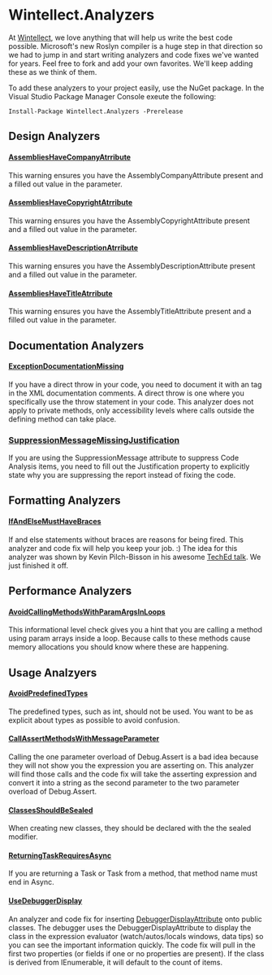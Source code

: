 # Wintellect.Analyzers #

At [Wintellect](http://www.wintellect.com), we love anything that will help us write the best code possible. Microsoft's new Roslyn compiler is a huge step in that direction so we had to jump in and start writing analyzers and code fixes we've wanted for years. Feel free to fork and add your own favorites. We'll keep adding these as we think of them.

To add these analyzers to your project easily, use the NuGet package. In the Visual Studio Package Manager Console exeute the following:

    Install-Package Wintellect.Analyzers -Prerelease

## Design Analyzers ##
#### [AssembliesHaveCompanyAtrribute](http://code.wintellect.com/Wintellect.Analyzers/WebPages/Wintellect006-AssembliesHaveCompanyAttribute.html) ####
This warning ensures you have the AssemblyCompanyAttribute present and a filled out value in the parameter.

#### [AssembliesHaveCopyrightAtrribute](http://code.wintellect.com/Wintellect.Analyzers/WebPages/Wintellect007-AssembliesHaveCopyrightAttribute.html) ####
This warning ensures you have the AssemblyCopyrightAttribute present and a filled out value in the parameter.

#### [AssembliesHaveDescriptionAtrribute](http://code.wintellect.com/Wintellect.Analyzers/WebPages/Wintellect008-AssembliesHaveDescriptionAttribute.html) ####
This warning ensures you have the AssemblyDescriptionAttribute present and a filled out value in the parameter.

#### [AssembliesHaveTitleAtrribute](http://code.wintellect.com/Wintellect.Analyzers/WebPages/Wintellect009-AssembliesHaveTitleAttribute.html) ####
This warning ensures you have the AssemblyTitleAttribute present and a filled out value in the parameter.

## Documentation Analyzers ##
#### [ExceptionDocumentationMissing](http://code.wintellect.com/Wintellect.Analyzers/WebPages/Wintellect010-ExceptionDocumentationMissing.html) ####
If you have a direct throw in your code, you need to document it with an <exception> tag in the XML documentation comments. A direct throw is one where you specifically use the throw statement in your code. This analyzer does not apply to private methods, only accessibility levels where calls outside the defining method can take place.

### [SuppressionMessageMissingJustification](http://code.wintellect.com/Wintellect.Analyzers/WebPages/Wintellect011-SuppressMessageMissingJustification.html) ###
If you are using the SuppressionMessage attribute to suppress Code Analysis items, you need to fill out the
Justification property to explicitly state why you are suppressing the report instead of fixing the code.

## Formatting Analyzers ##

#### [IfAndElseMustHaveBraces](http://code.wintellect.com/Wintellect.Analyzers/WebPages/Wintellect003-IfAndElseMustHaveBraces.html) ####
If and else statements without braces are reasons for being fired. This analyzer and code fix will help you keep your job. :) The idea for this analyzer was shown by Kevin Pilch-Bisson in his awesome [TechEd talk](http://channel9.msdn.com/Events/TechEd/Europe/2014/DEV-B345). We just finished it off.

## Performance Analyzers ##

#### [AvoidCallingMethodsWithParamArgsInLoops](http://code.wintellect.com/Wintellect.Analyzers/WebPages/Wintellect005-AvoidCallingMethodsWithParamArgInLoops.html) ####
This informational level check gives you a hint that you are calling a method using param arrays inside a loop. Because calls to these methods cause memory allocations you should know where these are happening.

## Usage Analzyers ##

#### [AvoidPredefinedTypes](http://code.wintellect.com/Wintellect.Analyzers/WebPages/Wintellect004-AvoidPredefinedTypes.html) ####
The predefined types, such as int, should not be used. You want to be as explicit about types as possible to avoid confusion. 

#### [CallAssertMethodsWithMessageParameter](http://code.wintellect.com/Wintellect.Analyzers/WebPages/Wintellect002-CallAssertMethodsWithMessageParameters.html) ####
Calling the one parameter overload of Debug.Assert is a bad idea because they will not show you the expression you are asserting on. This analyzer will find those calls and the code fix will take the asserting expression and convert it into a string as the second parameter to the two parameter overload of Debug.Assert.

#### [ClassesShouldBeSealed](http://code.wintellect.com/Wintellect.Analyzers/WebPages/Wintellect012-ClassesShouldBeSealed.html) #####
When creating new classes, they should be declared with the the sealed modifier.

#### [ReturningTaskRequiresAsync](http://code.wintellect.com/Wintellect.Analyzers/WebPages/Wintellect001-ReturningTaskRequiresAsync.html) ####
If you are returning a Task or Task<T> from a method, that method name must end in Async.

#### [UseDebuggerDisplay](http://code.wintellect.com/Wintellect.Analyzers/WebPages/Wintellect013-UseDebuggerDisplayAttribute.html) ####
An analyzer and code fix for inserting [DebuggerDisplayAttribute](https://msdn.microsoft.com/en-us/library/system.diagnostics.debuggerdisplayattribute%28v=vs.110%29.aspx) onto public classes. The debugger uses the DebuggerDisplayAttribute to display the class in the expression evaluator (watch/autos/locals windows, data tips) so you can see the important information quickly. The code fix will pull in the first two properties (or fields if one or no properties are present). If the class is derived from IEnumerable, it will default to the count of items. 
 